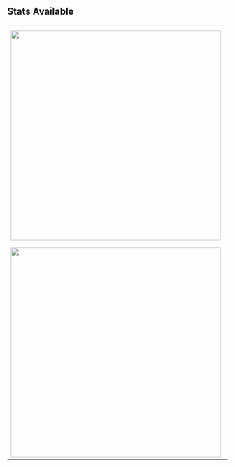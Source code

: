 <!--
## Edwin Daniel Oña Simbaña

**Universidad Carlos III de Madrid**

Research profiles:

- <i class="fa-brands fa-google-scholar"></i> [Google Scholar](https://scholar.google.com/citations?user=A_hsAccAAAAJ&hl=es/)
- <i class="fa-brands fa-orcid"></i> [OrCID](https://orcid.org/0000-0003-0791-860X)


- 🌱 I’m currently learning ...
- 👯 I’m looking to collaborate on ...
- 🤔 I’m looking for help with ...
- 💬 Ask me about ...
- 📫 How to reach me: ...
- 😄 Pronouns: ...
- ⚡ Fun fact: ...

[![Edwin's GitHub stats](https://github-readme-stats-seven-mocha-78.vercel.app/api?username=edwinDOS&count_private=true&show_icons=true&theme=transparent)](https://github.com/anuraghazra/github-readme-stats)

[![Top Langs](https://github-readme-stats-seven-mocha-78.vercel.app/api/top-langs/?username=edwinDOS&layout=compact&count_private=true&hide=javascript,html,Jupyter%20Notebook,CSS,c%23,Makefile,Tex,GLSL,qmake,M4,scilab&show_icons=true&include_all_commits=true&is_fork=true&theme=transparent)](https://github.com/anuraghazra/github-readme-stats)
--->

## Stats Available
<!--<img width=400 src='https://github-readme-stats.vercel.app/api?username=edwinDOS&theme=vue-dark&show_icons=true&hide_border=true&count_private=true' /> -->
<!--<img width=480 src='https://github-readme-stats-seven-mocha-78.vercel.app/api?username=edwinDOS&theme=vue-dark&show_icons=true&hide_border=true&count_private=true' /> 
<img width=500 src='https://github-readme-streak-stats.herokuapp.com/?user=edwinDOS&theme=vue-dark&hide_border=true' />
<img width=480 src='https://github-readme-stats.vercel.app/api/top-langs/?username=edwinDOS&theme=vue-dark&show_icons=true&hide_border=true&layout=compact' /> -->

<div align="center">
    <table >
     <tr>
        <td><b>
          <img width=480 src='https://github-readme-stats-seven-mocha-78.vercel.app/api?username=edwinDOS&theme=vue-dark&show_icons=true&hide_border=true&count_private=true' />  
        </b></td>
        <td><b>
          <img width=500 src='https://github-readme-streak-stats.herokuapp.com/?user=edwinDOS&theme=vue-dark&hide_border=true' />
        </b></td>
     </tr>
     <tr>
       <td><b>
          <img width=480 src='https://github-readme-stats.vercel.app/api/top-langs/?username=edwinDOS&theme=vue-dark&show_icons=true&hide_border=true&layout=compact' />  
        </b></td>
     </tr>
    </table>
    </div>
